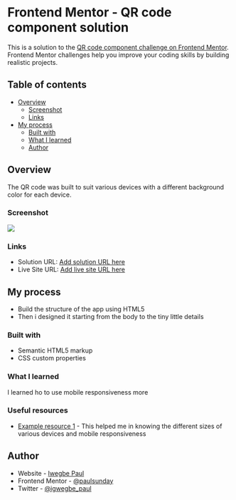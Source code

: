 # Frontend Mentor - QR code component solution

This is a solution to the [QR code component challenge on Frontend Mentor](https://www.frontendmentor.io/challenges/qr-code-component-iux_sIO_H). Frontend Mentor challenges help you improve your coding skills by building realistic projects. 

## Table of contents

- [Overview](#overview)
  - [Screenshot](#screenshot)
  - [Links](#links)
- [My process](#my-process)
  - [Built with](#built-with)
  - [What I learned](#what-i-learned)
  - [Author](#author)

## Overview
The QR code was built to suit various devices with a different background color for each device.

### Screenshot

![](/challenges/qr-code-component-main/Screenshot_2022-04-01%20Frontend%20Mentor%20QR%20code%20component.png)


### Links

- Solution URL: [Add solution URL here](https://your-solution-url.com)
- Live Site URL: [Add live site URL here](https://your-live-site-url.com)

## My process
- Build the structure of the app using HTML5
- Then i designed it starting from the body to the tiny little details 
### Built with

- Semantic HTML5 markup
- CSS custom properties

### What I learned

I learned ho to use mobile responsiveness more 


### Useful resources

- [Example resource 1](https://devhints.io/bootstrap) - This helped me in knowing the different sizes of various devices and mobile responsiveness 

## Author

- Website - [Iwegbe Paul](https://www.your-site.com)
- Frontend Mentor - [@paulsunday](https://www.frontendmentor.io/profile/paulsunday)
- Twitter - [@igwegbe_paul](https://twitter.com/igwegbe_paul)



